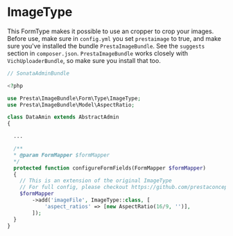 # ImageType
This FormType makes it possible to use an cropper to crop your images. Before use, make sure in ```config.yml``` you set ```prestaimage``` to true, and make sure you've installed the bundle ```PrestaImageBundle```. See the ```suggests``` section in ```composer.json```.
```PrestaImageBundle``` works closely with ```VichUploaderBundle```, so make sure you install that too.

```php
// SonataAdminBundle

<?php

use Presta\ImageBundle\Form\Type\ImageType;
use Presta\ImageBundle\Model\AspectRatio;

class DataAmin extends AbstractAdmin
{

  ...

  /**
  * @param FormMapper $formMapper
  */
  protected function configureFormFields(FormMapper $formMapper)
  {
    // This is an extension of the original ImageType
    // For full config, please checkout https://github.com/prestaconcept/PrestaImageBundle
    $formMapper
        ->add('imageFile', ImageType::class, [
            'aspect_ratios' => [new AspectRatio(16/9, '')],
        ]);
  }
}
```
